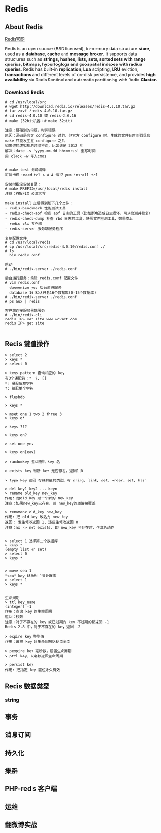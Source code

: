 
# Redis

## About Redis

[Redis官网](http://redis.io)

Redis is an open source (BSD licensed), in-memory data structure **store**, used as a **database**, **cache** and **message broker**. It supports data structures such as **strings, hashes, lists, sets, sorted sets with range queries, bitmaps, hyperloglogs and geospatial indexes with radius queries**. Redis has built-in **replication**, **Lua** scripting, **LRU** eviction, **transactions** and different levels of on-disk persistence, and provides **high availability** via Redis Sentinel and automatic partitioning with Redis **Cluster**.

### Download Redis

``` shell
# cd /usr/local/src
# wget http://download.redis.io/releases/redis-4.0.10.tar.gz
# tar zxvf /redis-4.0.10.tar.gz
# cd redis-4.0.10 或 redis-2.6.16
# make (32bit机器：# make 32bit)

注意：易碰到的问题，时间错误
原因：源码是官方 configure 过的，但官方 configure 时，生成的文件有时间戳信息
make 只能发生在 configure 之后
如果你的虚拟机的时间不对，比如说是 2012 年
解决：date -s 'yyyy-mm-dd hh:mm:ss' 重写时间
用 clock -w 写入cmos


# make test 测试编译
可能出现：need tcl > 8.4 情况 yum install tcl

安装时指定安装目录：
# make PREFIX=/usr/local/redis install
注意：PREFIX 必须大写

make install 之后得到如下几个文件：
- redis-benchmark 性能测试工具
- redis-check-aof 检查 aof 日志的工具（比如断电造成日志损坏，可以检测并修复）
- redis-check-dump 检查 rbd 日志的工具，快照文件检测工具，效果类上
- redis-cli 客户端
- redis-server 服务端服务程序

复制配置文件
# cd /usr/local/redis
# cp /usr/local/src/redis-4.0.10/redis.conf ./
# ls
  bin redis.conf

启动
# ./bin/redis-server ./redis.conf

后台运行服务：编辑 redis.conf 配置文件
# vim redis.conf
  daemonize yes 后台运行服务
  database 16 默认开启16个数据库(0-15个数据库)
# ./bin/redis-server ./redis.conf
# ps aux | redis

客户端连接服务器端服务
# ./bin/redis-cli
redis IP> set site www.wovert.com
redis IP> get site


```

## Redis 键值操作

``` redis
> select 2
> keys *
> select 0

> keys pattern 查询相应的 key
有3个通配符：*, ?, []
*: 通配任意字符
?: 统配单个字符

> flushdb

> keys *

> mset one 1 two 2 three 3
> keys o*

> keys ???

> keys on?

> set one yes

> keys on[eaw]

> randomkey 返回随机 key 名

> exists key 判断 key 是否存在，返回1|0

> type key 返回 存储的值的类型，有 sring, link, set, order, set, hash

> del key1 key2 ... keyn
> rename old_key new_key
作用: 给old_key 赋一个新的 new_key
注意：如果new_key已存在，则 new_key的原值被覆盖

> renamenx old_key new_key
作用: 把 old_key 改名为 new_key
返回： 发生修改返回 1, 违反生修改返回 0
注意：nx -> not exists, 即 new_key 不存在时，作改名动作


> select 1 选择第二个数据库
> keys *
(empty list or set)
> select 0
> keys *


> move sea 1
"sea" key 移动到 1号数据库
> select 1
> keys *


生命周期
> ttl key_name
(integer) -1
作用：查询 key 的生命周期
返回：秒数
注意：对于不存在的 key 或已过期的 key 不过期的都返回 -1
Redis 2.8 中，对于不存在的 key 返回 -2

> expire key 整型值
作用：设置 key 的生命周期以秒位单位

> pexpire key 毫秒数，设置生命周期
> pttl key，以毫秒返回生命周期

> persist key
作用: 把指定 key 置位永久有效
```

## Redis 数据类型

### string

## 事务

## 消息订阅

## 持久化

## 集群

## PHP-redis 客户端

## 运维

## 翻微博实战